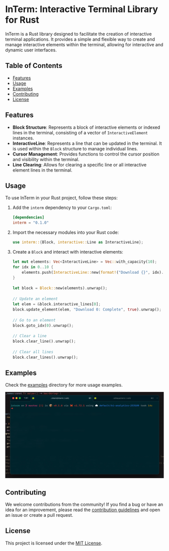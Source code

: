 # InTerm: Interactive Terminal Library for Rust

InTerm is a Rust library designed to facilitate the creation of interactive terminal applications. It provides a simple and flexible way to create and manage interactive elements within the terminal, allowing for interactive and dynamic user interfaces.

## Table of Contents

- [Features](#features)
- [Usage](#usage)
- [Examples](#examples)
- [Contributing](#contributing)
- [License](#license)

## Features

- **Block Structure**: Represents a block of interactive elements or indexed lines in the terminal, consisting of a vector of `InteractiveElement` instances.
- **InteractiveLine**: Represents a line that can be updated in the terminal. It is used within the `Block` structure to manage individual lines.
- **Cursor Management**: Provides functions to control the cursor position and visibility within the terminal.
- **Line Clearing**: Allows for clearing a specific line or all interactive element lines in the terminal.

## Usage

To use InTerm in your Rust project, follow these steps:

1. Add the `interm` dependency to your `Cargo.toml`:

   ```toml
   [dependencies]
   interm = "0.1.0"
   ```

2. Import the necessary modules into your Rust code:

   ```rust
   use interm::{Block, interactive::Line as InteractiveLine};
   ```

3. Create a `Block` and interact with interactive elements:

   ```rust
   let mut elements: Vec<InteractiveLine> = Vec::with_capacity(10);
   for idx in 0..10 {
       elements.push(InteractiveLine::new(format!("Download {}", idx).as_str()));
   }

   let block = Block::new(elements).unwrap();

   // Update an element
   let elem = &block.interactive_lines[0];
   block.update_element(elem, "Download 0: Complete", true).unwrap();

   // Go to an element
   block.goto_idx(0).unwrap();

   // Clear a line
   block.clear_line().unwrap();

   // Clear all lines
   block.clear_lines().unwrap();
   ```

## Examples

Check the [examples](examples) directory for more usage examples.

![Example](examples/download_sync.gif)

## Contributing

We welcome contributions from the community! If you find a bug or have an idea for an improvement, please read the [contribution guidelines](CONTRIBUTING.md) and open an issue or create a pull request.

## License

This project is licensed under the [MIT License](LICENSE).
